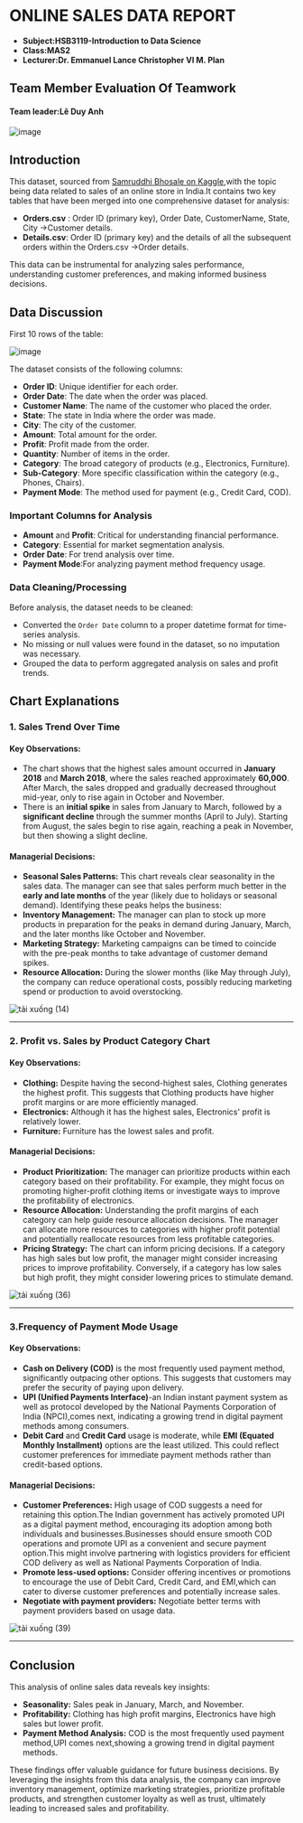 # ONLINE SALES DATA REPORT
- **Subject:HSB3119-Introduction to Data Science**
- **Class:MAS2**
- **Lecturer:Dr. Emmanuel Lance Christopher VI M. Plan**

## Team Member Evaluation Of Teamwork
#### Team leader:Lê Duy Anh
![image](https://github.com/user-attachments/assets/812c2abc-d115-4d1d-a7e2-f228d2f04462)


## Introduction

This dataset, sourced from [Samruddhi Bhosale on Kaggle](https://www.kaggle.com),with the topic being data related to sales of an online store in India.It contains two key tables that have been merged into one comprehensive dataset for analysis:
- **Orders.csv** :
Order ID (primary key), Order Date, CustomerName, State, City ->Customer details.
- **Details.csv**:
Order ID (primary key) and the details of all the subsequent orders within the Orders.csv ->Order details.

This data can be instrumental for analyzing sales performance, understanding customer preferences, and making informed business decisions.

## Data Discussion

First 10 rows of the table:

![image](https://github.com/user-attachments/assets/83f3622a-4176-4274-bb53-581221cb72df)



The dataset consists of the following columns:

- **Order ID**: Unique identifier for each order.
- **Order Date**: The date when the order was placed.
- **Customer Name**: The name of the customer who placed the order.
- **State**: The state in India where the order was made.
- **City**: The city of the customer.
- **Amount**: Total amount for the order.
- **Profit**: Profit made from the order.
- **Quantity**: Number of items in the order.
- **Category**: The broad category of products (e.g., Electronics, Furniture).
- **Sub-Category**: More specific classification within the category (e.g., Phones, Chairs).
- **Payment Mode**: The method used for payment (e.g., Credit Card, COD).

### Important Columns for Analysis

- **Amount** and **Profit**: Critical for understanding financial performance.
- **Category**: Essential for market segmentation analysis.
- **Order Date**: For trend analysis over time.
- **Payment Mode**:For analyzing payment method frequency usage.

### Data Cleaning/Processing

Before analysis, the dataset needs to be cleaned:
- Converted the `Order Date` column to a proper datetime format for time-series analysis.
- No missing or null values were found in the dataset, so no imputation was necessary.
- Grouped the data to perform aggregated analysis on sales and profit trends.


## Chart Explanations

### 1. Sales Trend Over Time  
#### Key Observations:
- The chart shows that the highest sales amount occurred in **January 2018** and **March 2018**, where the sales reached approximately **60,000**. After March, the sales dropped and gradually decreased throughout mid-year, only to rise again in October and November.
- There is an **initial spike** in sales from January to March, followed by a **significant decline** through the summer months (April to July). Starting from August, the sales begin to rise again, reaching a peak in November, but then showing a slight decline.
  
#### Managerial Decisions:
- **Seasonal Sales Patterns:** This chart reveals clear seasonality in the sales data. The manager can see that sales perform much better in the **early and late months** of the year (likely due to holidays or seasonal demand). Identifying these peaks helps the business:
- **Inventory Management:** The manager can plan to stock up more products in preparation for the peaks in demand during January, March, and the later months like October and November.
- **Marketing Strategy:** Marketing campaigns can be timed to coincide with the pre-peak months to take advantage of customer demand spikes.
- **Resource Allocation:** During the slower months (like May through July), the company can reduce operational costs, possibly reducing marketing spend or production to avoid overstocking.

![tải xuống (14)](https://github.com/user-attachments/assets/fcf0114c-89c1-4385-b743-ecc827d4745a)

---

### 2. Profit vs. Sales by Product Category Chart
#### Key Observations:
- **Clothing:** Despite having the second-highest sales, Clothing generates the highest profit. This suggests that Clothing products have higher profit margins or are more efficiently managed.
- **Electronics:** Although it has the highest sales, Electronics' profit is relatively lower. 
- **Furniture:** Furniture has the lowest sales and profit.

#### Managerial Decisions:
- **Product Prioritization:** The manager can prioritize products within each category based on their profitability. For example, they might focus on promoting higher-profit clothing items or investigate ways to improve the profitability of electronics.
- **Resource Allocation:** Understanding the profit margins of each category can help guide resource allocation decisions. The manager can allocate more resources to categories with higher profit potential and potentially reallocate resources from less profitable categories.
- **Pricing Strategy:** The chart can inform pricing decisions. If a category has high sales but low profit, the manager might consider increasing prices to improve profitability. Conversely, if a category has low sales but high profit, they might consider lowering prices to stimulate demand.
  
![tải xuống (36)](https://github.com/user-attachments/assets/e59833ee-a34a-4a84-b70c-2f9fac4e0721)

---
### 3.Frequency of Payment Mode Usage

#### Key Observations:
- **Cash on Delivery (COD)** is the most frequently used payment method, significantly outpacing other options. This suggests that customers may prefer the security of paying upon delivery.
- **UPI (Unified Payments Interface)**-an Indian instant payment system as well as protocol developed by the National Payments Corporation of India (NPCI),comes next, indicating a growing trend in digital payment methods among consumers.
- **Debit Card** and **Credit Card** usage is moderate, while **EMI (Equated Monthly Installment)** options are the least utilized. This could reflect customer preferences for immediate payment methods rather than credit-based options.
  
#### Managerial Decisions:
- **Customer Preferences:** High usage of COD suggests a need for retaining this option.The Indian government has actively promoted UPI as a digital payment method, encouraging its adoption among both individuals and businesses.Businesses should ensure smooth COD operations and promote UPI as a convenient and secure payment option.This might involve partnering with logistics providers for efficient COD delivery as well as National Payments Corporation of India.
- **Promote less-used options:** Consider offering incentives or promotions to encourage the use of Debit Card, Credit Card, and EMI,which can cater to diverse customer preferences and potentially increase sales.
- **Negotiate with payment providers:** Negotiate better terms with payment providers based on usage data.
    
![tải xuống (39)](https://github.com/user-attachments/assets/34a5b6f2-10f3-42ea-be82-75f7734ed6cb)

---

## Conclusion

This analysis of online sales data reveals key insights:

* **Seasonality:** Sales peak in January, March, and November.
* **Profitability:** Clothing has high profit margins, Electronics have high sales but lower profit.
* **Payment Method Analysis:** COD is the most frequently used payment method,UPI comes next,showing a growing trend in digital payment methods.

These findings offer valuable guidance for future business decisions. By leveraging the insights from this data analysis, the company can improve inventory management, optimize marketing strategies, prioritize profitable products, and strengthen customer loyalty as well as trust, ultimately leading to increased sales and profitability.

